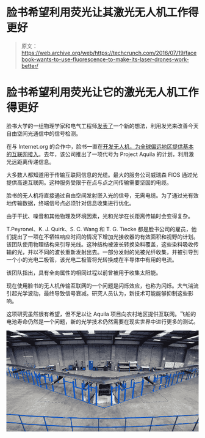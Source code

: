 # 脸书希望利用荧光让其激光无人机工作得更好 

> 原文：<https://web.archive.org/web/https://techcrunch.com/2016/07/19/facebook-wants-to-use-fluorescence-to-make-its-laser-drones-work-better/>

# 脸书希望利用荧光让它的激光无人机工作得更好

脸书大学的一组物理学家和电气工程师[发表了](https://web.archive.org/web/20221210065714/https://www.osapublishing.org/optica/fulltext.cfm?uri=optica-3-7-787&id=347888)一个新的想法，利用发光来改善今天自由空间光通信中的信号检测。

在与 Internet.org 的合作中，脸书一直在[开发无人机，为全球偏远地区提供基本的互联网接入](https://web.archive.org/web/20221210065714/https://beta.techcrunch.com/2015/03/26/facebooks-aquila-drone-will-beam-down-internet-access-with-lasers/)。去年，该公司推出了一项代号为 Project Aquila 的计划，利用激光远距离传递信息。

大多数人都知道用于传输互联网信息的光缆。最大的服务公司威瑞森 FIOS 通过光提供高速互联网。这种服务受限于在点与点之间传输需要坚固的电缆。

脸书的无人机将直接通过自由空间发射嵌入光的信号，无需电缆。为了通过光有效地传输数据，终端信号点必须针对信息收集进行优化。

由于干扰、噪音和其他物理及环境因素，光和光学在长距离传输时会变得复杂。

T.Peyronel、K. J. Quirk、S. C. Wang 和 T. G. Tiecke 都是脸书公司的雇员，他们提出了一项在不牺牲响应时间的情况下增加光接收器的有效面积和视野的计划。该团队使用物理结构来引导光线。这种结构被波长转换染料覆盖，这些染料吸收传输的光，并以不同的波长重新发射出去。一部分发射的光被光纤收集，并被引导到一个小的光电二极管，该光电二极管将光转换成在半导体中有用的电流。

该团队指出，具有全向属性的相同过程以前曾被用于收集太阳能。

现在使用脸书的无人机传输互联网的一个问题是闪烁效应，也称为闪烁。大气湍流引起光学波动，最终导致信号衰减。研究人员认为，新技术可能能够抑制这些影响。

这项研究虽然很有希望，但不足以让 Aquila 项目向农村地区提供互联网。飞船的电池寿命仍然是一个问题，新的光学技术仍然需要在现实世界中进行更多的测试。

![facebook-drone](img/e2937a3269ea718c0793a93c9089219c.png)